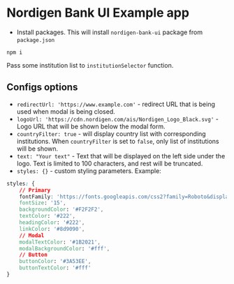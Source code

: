 # Nordigen Bank UI Example app

* Install packages. This will install `nordigen-bank-ui` package from `package.json`
```
npm i
```

Pass some institution list to `institutionSelector` function.

## Configs options

* `redirectUrl: 'https://www.example.com'` - redirect URL that is being used when modal is being closed.
* `logoUrl: 'https://cdn.nordigen.com/ais/Nordigen_Logo_Black.svg'`  - Logo URL that will be shown below the modal form.
* `countryFilter: true` - will display country list with corresponding institutions. When `countryFilter` is set to `false`, only list of institutions will be shown.
*  `text: "Your text"` - Text that will be displayed on the left side under the logo. Text is limited to 100 characters, and rest will be truncated.
* `styles: {}` - custom styling parameters. Example:
```css
styles: {
    // Primary
    fontFamily: 'https://fonts.googleapis.com/css2?family=Roboto&display=swap',
    fontSize: '15',
    backgroundColor: '#F2F2F2',
    textColor: '#222',
    headingColor: '#222',
    linkColor: '#8d9090',
    // Modal
    modalTextColor: '#1B2021',
    modalBackgroundColor: '#fff',
    // Button
    buttonColor: '#3A53EE',
    buttonTextColor: '#fff'
}
```
